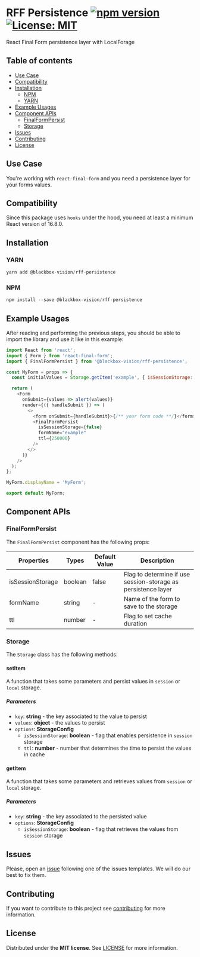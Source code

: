 # RFF Persistence [![npm version](https://badge.fury.io/js/%40blackbox-vision%2Frff-persistence.svg)](https://badge.fury.io/js/%40blackbox-vision%2Frff-persistence) [![License: MIT](https://img.shields.io/badge/License-MIT-brightgreen.svg)](https://opensource.org/licenses/MIT)

React Final Form persistence layer with LocalForage

## Table of contents

- [Use Case](#use-case)
- [Compatibility](#compatibility)
- [Installation](#installation)
  - [NPM](#npm)
  - [YARN](#yarn)
- [Example Usages](#example-usages)
- [Component APIs](#component-apis)
  - [FinalFormPersist](#finalformpersist)
  - [Storage](#storage)
- [Issues](#issues)
- [Contributing](#contributing)
- [License](#license)

## Use Case

You're working with `react-final-form` and you need a persistence layer for your forms values.

## Compatibility

Since this package uses `hooks` under the hood, you need at least a minimum React version of 16.8.0.

## Installation

### YARN

```javascript
yarn add @blackbox-vision/rff-persistence
```

### NPM

```javascript
npm install --save @blackbox-vision/rff-persistence
```

## Example Usages

After reading and performing the previous steps, you should be able to import the library and use it like in this example:

```javascript
import React from 'react';
import { Form } from 'react-final-form';
import { FinalFormPersist } from '@blackbox-vision/rff-persistence';

const MyForm = props => {
  const initialValues = Storage.getItem('example', { isSessionStorage: false });

  return (
    <Form
      onSubmit={values => alert(values)}
      render={({ handleSubmit }) => (
        <>
          <form onSubmit={handleSubmit}>{/** your form code **/}</form>
          <FinalFormPersist
            isSessionStorage={false}
            formName="example"
            ttl={250000}
          />
        </>
      )}
    />
  );
};

MyForm.displayName = 'MyForm';

export default MyForm;
```

## Component APIs

### FinalFormPersist

The `FinalFormPersist` component has the following props:

| Properties       | Types   | Default Value | Description                                                   |
| ---------------- | ------- | ------------- | ------------------------------------------------------------- |
| isSessionStorage | boolean | false         | Flag to determine if use session-storage as persistence layer |
| formName         | string  | -             | Name of the form to save to the storage                       |
| ttl              | number  | -             | Flag to set cache duration                                    |

### Storage

The `Storage` class has the following methods:

#### setItem

A function that takes some parameters and persist values in `session` or `local` storage.

##### Parameters

- `key`: **string** - the key associated to the value to persist
- `values`: **object** - the values to persist
- `options`: **StorageConfig**
  - `isSessionStorage`: **boolean** - flag that enables persistence in `session` storage
  - `ttl`: **number** - number that determines the time to persist the values in cache

#### getItem

A function that takes some parameters and retrieves values from `session` or `local` storage.

##### Parameters

- `key`: **string** - the key associated to the persisted value
- `options`: **StorageConfig**
  - `isSessionStorage`: **boolean** - flag that retrieves the values from `session` storage

## Issues

Please, open an [issue](https://github.com/BlackBoxVision/react-final-form-helpers/issues) following one of the issues templates. We will do our best to fix them.

## Contributing

If you want to contribute to this project see [contributing](https://github.com/BlackBoxVision/react-final-form-helpers/blob/master/CONTRIBUTING.md) for more information.

## License

Distributed under the **MIT license**. See [LICENSE](https://github.com/BlackBoxVision/react-final-form-helpers/blob/master/LICENSE) for more information.

